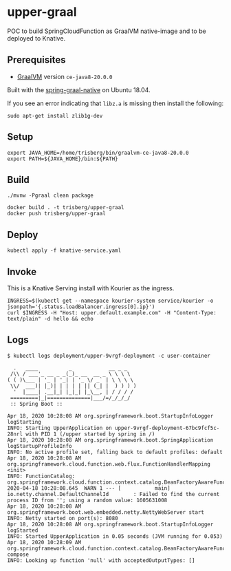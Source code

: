 # upper-graal

POC to build SpringCloudFunction as GraalVM native-image and to be deployed to Knative.

## Prerequisites

- [GraalVM](https://www.graalvm.org/) version `ce-java8-20.0.0`

Built with the [spring-graal-native](https://github.com/spring-projects-experimental/spring-graal-native) on Ubuntu 18.04.

If you see an error indicating that `libz.a` is missing then install the following:

```
sudo apt-get install zlib1g-dev
```

## Setup

```
export JAVA_HOME=/home/trisberg/bin/graalvm-ce-java8-20.0.0
export PATH=${JAVA_HOME}/bin:${PATH}
```

## Build

```
./mvnw -Pgraal clean package
```

```
docker build . -t trisberg/upper-graal
docker push trisberg/upper-graal
```

## Deploy

```
kubectl apply -f knative-service.yaml
```

## Invoke

This is a Knative Serving install with Kourier as the ingress.

```
INGRESS=$(kubectl get --namespace kourier-system service/kourier -o jsonpath='{.status.loadBalancer.ingress[0].ip}')
curl $INGRESS -H "Host: upper.default.example.com" -H "Content-Type: text/plain" -d hello && echo
```

## Logs

```
$ kubectl logs deployment/upper-9vrgf-deployment -c user-container

  .   ____          _            __ _ _
 /\\ / ___'_ __ _ _(_)_ __  __ _ \ \ \ \
( ( )\___ | '_ | '_| | '_ \/ _` | \ \ \ \
 \\/  ___)| |_)| | | | | || (_| |  ) ) ) )
  '  |____| .__|_| |_|_| |_\__, | / / / /
 =========|_|==============|___/=/_/_/_/
 :: Spring Boot ::                        

Apr 18, 2020 10:28:08 AM org.springframework.boot.StartupInfoLogger logStarting
INFO: Starting UpperApplication on upper-9vrgf-deployment-67bc9fcf5c-28nrl with PID 1 (/upper started by spring in /)
Apr 18, 2020 10:28:08 AM org.springframework.boot.SpringApplication logStartupProfileInfo
INFO: No active profile set, falling back to default profiles: default
Apr 18, 2020 10:28:08 AM org.springframework.cloud.function.web.flux.FunctionHandlerMapping <init>
INFO: FunctionCatalog: org.springframework.cloud.function.context.catalog.BeanFactoryAwareFunctionRegistry@7fa8254336d8
2020-04-18 10:28:08.645  WARN 1 --- [           main] io.netty.channel.DefaultChannelId        : Failed to find the current process ID from ''; using a random value: 1605631008
Apr 18, 2020 10:28:08 AM org.springframework.boot.web.embedded.netty.NettyWebServer start
INFO: Netty started on port(s): 8080
Apr 18, 2020 10:28:08 AM org.springframework.boot.StartupInfoLogger logStarted
INFO: Started UpperApplication in 0.05 seconds (JVM running for 0.053)
Apr 18, 2020 10:28:09 AM org.springframework.cloud.function.context.catalog.BeanFactoryAwareFunctionRegistry compose
INFO: Looking up function 'null' with acceptedOutputTypes: []
```